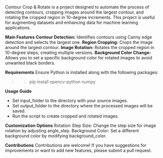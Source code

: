 Contour Crop & Rotate is a project designed to automate the process of detecting contours, cropping images around the largest contour, and rotating the cropped region in 10-degree increments. This project is useful for augmenting datasets and enhancing data for machine learning applications.

**Main Features**
**Contour Detection:** Identifies contours using Canny edge detection and selects the largest one.
**Region Cropping:** Crops the image around the largest contour.
**Image Rotation:** Rotates the cropped region in 10-degree steps, creating multiple versions.
**Background Color Change:** Allows you to set a specific background color for rotated images to avoid unwanted black borders.

**Requirements**
Ensure Python is installed along with the following packages:
>> pip install opencv-python numpy

**Usage Guide**
* Set input_folder to the directory with your source images.
* Set output_folder to the directory where the processed images will be saved.
* Run the script to create cropped and rotated images.

**Customization Options**
Rotation Step Size: Change the step size for image rotation by adjusting angle_step.
Background Color: Set a different background color by modifying background_color.

**Contributions**
Contributions are welcome! If you have suggestions for improvements or want to add new features, please submit a pull request.
